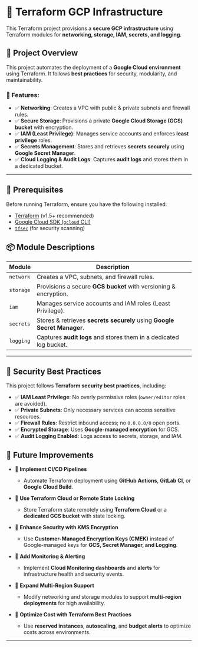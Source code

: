 # 🚀 Terraform GCP Infrastructure

This Terraform project provisions a **secure GCP infrastructure** using Terraform modules for **networking, storage, IAM, secrets, and logging**.

## 📖 Project Overview

This project automates the deployment of a **Google Cloud environment** using Terraform. It follows **best practices** for security, modularity, and maintainability.

### 🔹 Features:
- ✅ **Networking**: Creates a VPC with public & private subnets and firewall rules.
- ✅ **Secure Storage**: Provisions a private **Google Cloud Storage (GCS) bucket** with encryption.
- ✅ **IAM (Least Privilege)**: Manages service accounts and enforces **least privilege** roles.
- ✅ **Secrets Management**: Stores and retrieves **secrets securely** using **Google Secret Manager**.
- ✅ **Cloud Logging & Audit Logs**: Captures **audit logs** and stores them in a dedicated bucket.

---

## 🔧 Prerequisites

Before running Terraform, ensure you have the following installed:

- [Terraform](https://developer.hashicorp.com/terraform/downloads) (v1.5+ recommended)
- [Google Cloud SDK (`gcloud` CLI)](https://cloud.google.com/sdk/docs/install)
- [`tfsec`](https://aquasecurity.github.io/tfsec/) (for security scanning)

## 📦 Module Descriptions

| Module      | Description |
|-------------|------------|
| `network`   | Creates a VPC, subnets, and firewall rules. |
| `storage`   | Provisions a secure **GCS bucket** with versioning & encryption. |
| `iam`       | Manages service accounts and IAM roles (Least Privilege). |
| `secrets`   | Stores & retrieves **secrets securely** using **Google Secret Manager**. |
| `logging`   | Captures **audit logs** and stores them in a dedicated log bucket. |

---

## 🔐 Security Best Practices

This project follows **Terraform security best practices**, including:

- ✅ **IAM Least Privilege**: No overly permissive roles (`owner/editor` roles are avoided).
- ✅ **Private Subnets**: Only necessary services can access sensitive resources.
- ✅ **Firewall Rules**: Restrict inbound access; no `0.0.0.0/0` open ports.
- ✅ **Encrypted Storage**: Uses **Google-managed encryption** for GCS.
- ✅ **Audit Logging Enabled**: Logs access to secrets, storage, and IAM.

## 📜 Future Improvements

- 🔹 **Implement CI/CD Pipelines**  
  - Automate Terraform deployment using **GitHub Actions**, **GitLab CI**, or **Google Cloud Build**.

- 🔹 **Use Terraform Cloud or Remote State Locking**  
  - Store Terraform state remotely using **Terraform Cloud** or a **dedicated GCS bucket** with state locking.

- 🔹 **Enhance Security with KMS Encryption**  
  - Use **Customer-Managed Encryption Keys (CMEK)** instead of Google-managed keys for **GCS, Secret Manager, and Logging**.

- 🔹 **Add Monitoring & Alerting**  
  - Implement **Cloud Monitoring dashboards** and **alerts** for infrastructure health and security events.

- 🔹 **Expand Multi-Region Support**  
  - Modify networking and storage modules to support **multi-region deployments** for high availability.

- 🔹 **Optimize Cost with Terraform Best Practices**  
  - Use **reserved instances**, **autoscaling**, and **budget alerts** to optimize costs across environments.

---